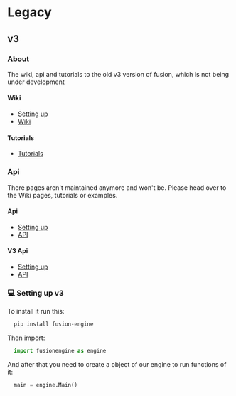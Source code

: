 # Legacy
## v3
### About
The wiki, api and tutorials to the old v3 version of fusion, which is not being under development

#### Wiki
 - [Setting up](#setting-up-v3)
 - [Wiki](v3/wiki/index.md)


#### Tutorials
 - [Tutorials](v3/tutorials/index.md)
 

### Api
There pages aren't maintained anymore and won't be. Please head over to the Wiki pages, tutorials or examples.
#### Api
 - [Setting up](#setting-up)
 - [API](v4/api/api.md)

 
#### V3 Api
 - [Setting up](#setting-up-v3)
 - [API](v3/api/api.md)



### 💻 Setting up v3

To install it run this:

```bash
  pip install fusion-engine
```

Then import:

```python
  import fusionengine as engine
```

And after that you need to create a object of our engine to run functions of it:

```python
  main = engine.Main()
```
